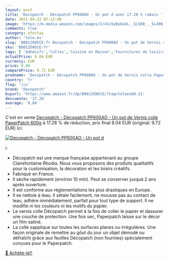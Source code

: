 ```yaml
---
layout: post
title: 'Decopatch - Décopatch PP600AO - Un pot d avec 17.28 % rabais '
date: 2021-04-22 07:13:08
image: 'https://m.media-amazon.com/images/I/41vSyBoboUL._SL500_._SL400_.jpg'
comments: true
category: ofertas
author: 'tole.es'
slug: 'B0012EW5CE-fr Decopatch - Décopatch PP600AO - Un pot de Vernis colle...'
sku: 'B0012EW5CE-fr'
tags: [ 'Adhésifs','Colles','Cuisine et Maison','Fournitures de loisirs créatifs','Loisirs Créatifs','decopatch', ]
actualPrice: 8.04 EUR
currency: EUR
price: 8.04
comparePrice: 9.72 EUR
prodname: 'Decopatch - Décopatch PP600AO - Un pot de Vernis colle PaperPatch 600g'
country: 'fr'
flag: '🇫🇷'
brand: 'Decopatch'
buyurl: 'https://www.amazon.fr/dp/B0012EW5CE/?tag=tolees0d-21'
descuento: '17.28'
average: '8.04'
---
```


C'est en vente [Decopatch - Décopatch PP600AO - Un pot de Vernis colle PaperPatch 600g](https://www.amazon.fr/dp/B0012EW5CE/?tag=tolees0d-21)  à  17.28 % de réduction, prix final  8.04 EUR (original: 9.72 EUR) ici:

[![Decopatch - Décopatch PP600AO - Un pot d](https://m.media-amazon.com/images/I/41vSyBoboUL._SL500_._SL400_.jpg)](https://www.amazon.fr/dp/B0012EW5CE/?tag=tolees0d-21)

ℹ️:

- Décopatch est une marque française appartenant au groupe Clairefontaine Rhodia. Nous vous proposons des produits qualitatifs pour la customisation, la décoration et les loisirs créatifs.
- Fabriqué en France.
- Il sèche rapidement (environ 10 min). Peut se conserver jusquà 2 ans après ouverture.
- Il est conforme aux réglementations les plus drastiques en Europe.
- Il se nettoie à leau. Il sétale facilement, ne mousse pas au contact de leau, adhère immédiatement, parfait pour tout type de support. Il ne modifie ni les couleurs ni les motifs du papier.
- Le vernis colle Décopatch permet à la fois de coller le papier et dassurer une couche de protection. Une fois sec, Paperpatch laisse sur le décor un film satiné.
- La colle sapplique sur toutes les surfaces planes ou irrégulières. Une façon originale de remettre au gôut du jour un objet démodé ou défraîchi grâce aux feuilles Décopatch (non fournies) spécialement conçues pour le Paperpatch.

[🛒 Achète-le!!](https://www.amazon.fr/dp/B0012EW5CE/?tag=tolees0d-21)

